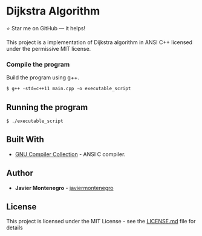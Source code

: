 # Dijkstra Algorithm
:star: Star me on GitHub — it helps!

This project is a implementation of Dijkstra algorithm in ANSI C++
licensed under the permissive MIT license.


### Compile the program

Build the program using g++.
```
$ g++ -std=c++11 main.cpp -o executable_script 
```
## Running the program 
```
$ ./executable_script
```

## Built With

* [GNU Compiler Collection](https://gcc.gnu.org/) - ANSI C compiler.

## Author

* **Javier Montenegro** - [javiermontenegro](https://javiermontenegro.github.com)

## License

This project is licensed under the MIT License - see the [LICENSE.md](LICENSE.md) file for details

